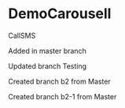# DemoCarousell
CallSMS

Added in master branch

Updated branch Testing

Created branch b2 from Master

Created branch b2-1 from Master
